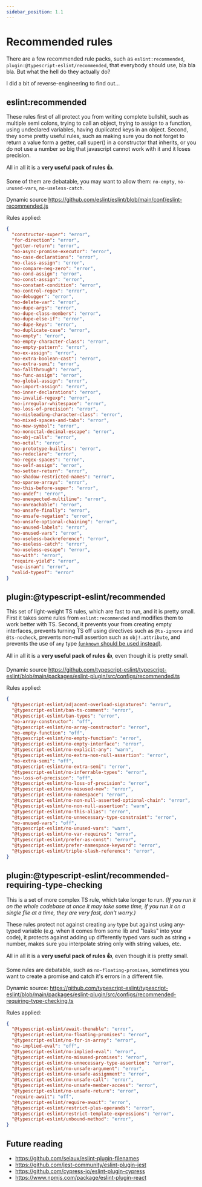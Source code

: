 ```yaml
---
sidebar_position: 1.1
---
```


# Recommended rules
There are a few recommended rule packs, such as `eslint:recommended`, `plugin:@typescript-eslint/recommended`, that everybody should use, bla bla bla. But what the hell do they actually do?

I did a bit of reverse-engineering to find out...


## eslint:recommended
These rules first of all protect you from writing complete bullshit, such as multiple semi colons, trying to call an object, trying
to assign to a function, using undeclared variables, having duplicated keys in an object. Second, they some pretty useful rules, such as making sure you do not forget to return a value form a getter, call super() in a constructor that inherits, or you do not use a number so big that javascript cannot work with it and it loses precision.

All in all it is a **very useful pack of rules 👍.**

Some of them are debatable, you may want to allow them: `no-empty`, `no-unused-vars`, `no-useless-catch`.

Dynamic source https://github.com/eslint/eslint/blob/main/conf/eslint-recommended.js

Rules applied:
```json
{
  "constructor-super": "error",
  "for-direction": "error",
  "getter-return": "error",
  "no-async-promise-executor": "error",
  "no-case-declarations": "error",
  "no-class-assign": "error",
  "no-compare-neg-zero": "error",
  "no-cond-assign": "error",
  "no-const-assign": "error",
  "no-constant-condition": "error",
  "no-control-regex": "error",
  "no-debugger": "error",
  "no-delete-var": "error",
  "no-dupe-args": "error",
  "no-dupe-class-members": "error",
  "no-dupe-else-if": "error",
  "no-dupe-keys": "error",
  "no-duplicate-case": "error",
  "no-empty": "error",
  "no-empty-character-class": "error",
  "no-empty-pattern": "error",
  "no-ex-assign": "error",
  "no-extra-boolean-cast": "error",
  "no-extra-semi": "error",
  "no-fallthrough": "error",
  "no-func-assign": "error",
  "no-global-assign": "error",
  "no-import-assign": "error",
  "no-inner-declarations": "error",
  "no-invalid-regexp": "error",
  "no-irregular-whitespace": "error",
  "no-loss-of-precision": "error",
  "no-misleading-character-class": "error",
  "no-mixed-spaces-and-tabs": "error",
  "no-new-symbol": "error",
  "no-nonoctal-decimal-escape": "error",
  "no-obj-calls": "error",
  "no-octal": "error",
  "no-prototype-builtins": "error",
  "no-redeclare": "error",
  "no-regex-spaces": "error",
  "no-self-assign": "error",
  "no-setter-return": "error",
  "no-shadow-restricted-names": "error",
  "no-sparse-arrays": "error",
  "no-this-before-super": "error",
  "no-undef": "error",
  "no-unexpected-multiline": "error",
  "no-unreachable": "error",
  "no-unsafe-finally": "error",
  "no-unsafe-negation": "error",
  "no-unsafe-optional-chaining": "error",
  "no-unused-labels": "error",
  "no-unused-vars": "error",
  "no-useless-backreference": "error",
  "no-useless-catch": "error",
  "no-useless-escape": "error",
  "no-with": "error",
  "require-yield": "error",
  "use-isnan": "error",
  "valid-typeof": "error"
}
```

## plugin:@typescript-eslint/recommended

This set of light-weight TS rules, which are fast to run, and it is pretty small. First it takes some rules from `eslint:recommended` and modifies them to work better with TS.
Second, it prevents your from creating empty interfaces, prevents turning TS off using directives such as `@ts-ignore` and `@ts-nocheck`, prevents non-null assertion such as `obj!.attribute`, and prevents the use of `any` type [(`unknown` should be used instead)](https://stackoverflow.com/questions/51439843/unknown-vs-any).

All in all it is a **very useful pack of rules 👍**, even though it is pretty small.

Dynamic source https://github.com/typescript-eslint/typescript-eslint/blob/main/packages/eslint-plugin/src/configs/recommended.ts

Rules applied:
```json
{
  "@typescript-eslint/adjacent-overload-signatures": "error",
  "@typescript-eslint/ban-ts-comment": "error",
  "@typescript-eslint/ban-types": "error",
  "no-array-constructor": "off",
  "@typescript-eslint/no-array-constructor": "error",
  "no-empty-function": "off",
  "@typescript-eslint/no-empty-function": "error",
  "@typescript-eslint/no-empty-interface": "error",
  "@typescript-eslint/no-explicit-any": "warn",
  "@typescript-eslint/no-extra-non-null-assertion": "error",
  "no-extra-semi": "off",
  "@typescript-eslint/no-extra-semi": "error",
  "@typescript-eslint/no-inferrable-types": "error",
  "no-loss-of-precision": "off",
  "@typescript-eslint/no-loss-of-precision": "error",
  "@typescript-eslint/no-misused-new": "error",
  "@typescript-eslint/no-namespace": "error",
  "@typescript-eslint/no-non-null-asserted-optional-chain": "error",
  "@typescript-eslint/no-non-null-assertion": "warn",
  "@typescript-eslint/no-this-alias": "error",
  "@typescript-eslint/no-unnecessary-type-constraint": "error",
  "no-unused-vars": "off",
  "@typescript-eslint/no-unused-vars": "warn",
  "@typescript-eslint/no-var-requires": "error",
  "@typescript-eslint/prefer-as-const": "error",
  "@typescript-eslint/prefer-namespace-keyword": "error",
  "@typescript-eslint/triple-slash-reference": "error",
}
```

## plugin:@typescript-eslint/recommended-requiring-type-checking

This is a set of more complex TS rule, which take longer to run. *(If you run it on the whole codebase at once it may take some time, if you run it on a single file at a time, they are very fast, don't worry.)*

These rules protect not against creating `any` type but against using any-typed variable (e.g. when it comes from some lib and "leaks" into your code), it protects against adding up differently typed vars such as string + number, makes sure you interpolate string only with string values, etc.

All in all it is a **very useful pack of rules 👍**, even though it is pretty small.

Some rules are debatable, such as `no-floating-promises`, sometimes you want to create a promise and catch it's errors in a different file.

Dynamic source: https://github.com/typescript-eslint/typescript-eslint/blob/main/packages/eslint-plugin/src/configs/recommended-requiring-type-checking.ts

Rules applied:
```json
{
  "@typescript-eslint/await-thenable": "error",
  "@typescript-eslint/no-floating-promises": "error",
  "@typescript-eslint/no-for-in-array": "error",
  "no-implied-eval": "off",
  "@typescript-eslint/no-implied-eval": "error",
  "@typescript-eslint/no-misused-promises": "error",
  "@typescript-eslint/no-unnecessary-type-assertion": "error",
  "@typescript-eslint/no-unsafe-argument": "error",
  "@typescript-eslint/no-unsafe-assignment": "error",
  "@typescript-eslint/no-unsafe-call": "error",
  "@typescript-eslint/no-unsafe-member-access": "error",
  "@typescript-eslint/no-unsafe-return": "error",
  "require-await": "off",
  "@typescript-eslint/require-await": "error",
  "@typescript-eslint/restrict-plus-operands": "error",
  "@typescript-eslint/restrict-template-expressions": "error",
  "@typescript-eslint/unbound-method": "error",
}
```

## Future reading
- https://github.com/selaux/eslint-plugin-filenames
- https://github.com/jest-community/eslint-plugin-jest
- https://github.com/cypress-io/eslint-plugin-cypress
- https://www.npmjs.com/package/eslint-plugin-react
